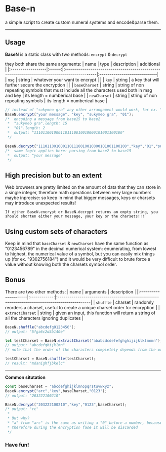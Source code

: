 # Base-n
a simple script to create custom numeral systems and encode&amp;parse them.

---

## Usage
**BaseN** is a static class with two methods: ```encrypt``` & ```decrypt```

they both share the same arguments:
| name              |  type  | description                                                                                   | additional                   |
|:------------------|:------:|:----------------------------------------------------------------------------------------------|:-----------------------------|
| ```msg```         | string | whatever your want to encrypt                                                                 |                              |
| ```key```         | string | a key that will further secure the encryption                                                 |                              |
| ```baseCharset``` | string | string of non repeating symbols that must include all the characters used both in msg and key | its length = numberical base |
| ```newCharset```  | string | string of non repeating symbols                                                               | its length = numberical base |

```js
// instead of "sukymeo gra" any other arrangement would work, for ex. " aegkmorsuy" BUT with a different output!!
BaseN.encrypt("your message", "key", "sukymeo gra", "01");
/*  encoding a message from base15 to base2
 *  "sukymeo gra".length: 15
 *  "01".length: 2
 *  output: "1110110010001101110010010000101001100100"
 */

BaseN.decrypt("1110110010001101110010010000101001100100","key","01","sukymeo gra");
/*  same logic applies here: parsing from base2 to base15
 *  output: "your message"
 */
```



## High precision but to an extent
Web browsers are pretty limited on the amount of data that they can store in a single integer, therefore math operations between very large numbers maybe inprecise: so keep in mind that bigger messages, keys or charsets may introduce unexpected results!

```If either BaseN.encrypt or BaseN.decrypt returns an empty string, you should shorten either your message, your key or the charsets!!!```

## Using custom sets of characters
Keep in mind that ```baseCharset``` & ```newCharset``` have the same function as "0123456789" in the decimal numerical system: enumerating, from lowest to highest, the numerical value of a symbol, but you can easily mix things up (for ex. "9302756184") and it would be very difficult to brute force a value without knowing both the charsets symbol order.

## Bonus
There are two other methods:
| name                 | arguments    | description                                                                                   |
|:---------------------|:------------:|:----------------------------------------------------------------------------------------------|
| ```shuffle```        | charset      | randomly reorders a charset, useful to create a unique charset order for encryption           |
| ```extractCharset``` | string       | given an input, this function will return a string of all the characters ignoring duplicates  |
```js
BaseN.shuffle("abcdefg0123456");
// output: "5fga6c2d3b140e"

let testCharset = BaseN.extractCharset("ababcdcdefefghghijijklklmnmn");
// output: "abcdefghijklmn"
// note that the order of the characters completely depends from the order of apparition of the symbols in the input string

testCharset = BaseN.shuffle(testCharset);
// result: "mdanighfjbkelc"
```
---

**Common situtation**
```js
const baseCharset = "abcdefghijklmnopqrstuvwxyz";
BaseN.encrypt("arc","key",baseCharset,"0123");
// output: "203222100210"

BaseN.decrypt("203222100210","key","0123",baseCharset);
/* output: "rc"
 *
 * But why?
 * "a" from "arc" is the same as writing a "0" before a number, because in our baseCharset it's actually the first symbol
 * therefore during the encryption fase it will be discarded
 */
```

### Have fun!
